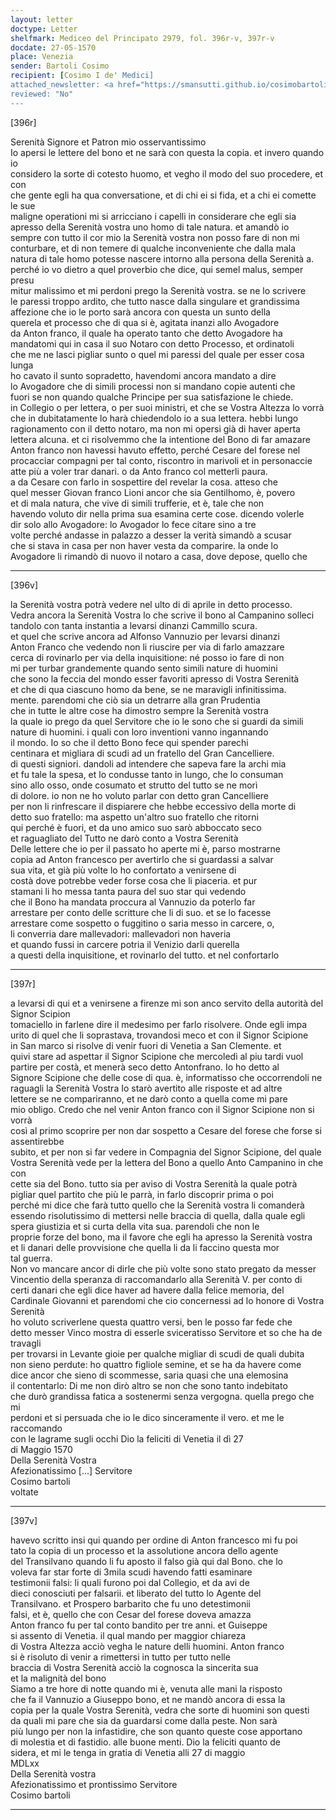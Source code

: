 ```yaml
---
layout: letter
doctype: Letter
shelfmark: Mediceo del Principato 2979, fol. 396r-v, 397r-v
docdate: 27-05-1570
place: Venezia
sender: Bartoli Cosimo
recipient: [Cosimo I de' Medici]
attached_newsletter: <a href="https://smansutti.github.io/cosimobartoli/texts/2979_162/">2979_162</a>
reviewed: "No"
---
```


[396r]  
  
  
Serenità Signore et Patron mio osservantissimo  
Io apersi le lettere del bono et ne sarà con questa la copia. et invero quando io  
considero la sorte di cotesto huomo, et vegho il modo del suo procedere, et con  
che gente egli ha qua conversatione, et di chi ei si fida, et a chi ei comette le sue  
maligne operationi mi si arricciano i capelli in considerare che egli sia  
apresso della Serenità vostra uno homo di tale natura. et amandò io  
sempre con tutto il cor mio la Serenità vostra non posso fare di non mi  
conturbare, et di non temere di qualche inconveniente che dalla mala  
natura di tale homo potesse nascere intorno alla persona della Serenità a.  
perché io vo dietro a quel proverbio che dice, qui semel malus, semper presu  
mitur malissimo et mi perdoni prego la Serenità vostra. se ne lo scrivere  
le paressi troppo ardito, che tutto nasce dalla singulare et grandissima  
affezione che io le porto sarà ancora con questa un sunto della  
querela et processo che di qua si è, agitata inanzi allo Avogadore  
da Anton franco, il quale ha operato tanto che detto Avogadore ha  
mandatomi qui in casa il suo Notaro con detto Processo, et ordinatoli  
che me ne lasci pigliar sunto o quel mi paressi del quale per esser cosa lunga  
ho cavato il sunto sopradetto, havendomi ancora mandato a dire  
lo Avogadore che di simili processi non si mandano copie autenti che  
fuori se non quando qualche Principe per sua satisfazione le chiede.  
in Collegio o per lettera, o per suoi ministri, et che se Vostra Altezza lo vorrà  
che in dubitatamente lo harà chiedendolo io a sua lettera. hebbi lungo  
ragionamento con il detto notaro, ma non mi opersi già di haver aperta  
lettera alcuna. et ci risolvemmo che la intentione del Bono di far amazare  
Anton franco non havessi havuto effetto, perché Cesare del forese nel  
procacciar compagni per tal conto, riscontro in marivoli et in personaccie  
atte più a voler trar danari. o da Anto franco col metterli paura.  
a da Cesare con farlo in sospettire del revelar la cosa. atteso che  
quel messer Giovan franco Lioni ancor che sia Gentilhomo, è, povero  
et di mala natura, che vive di simili trufferie, et è, tale che non  
havendo voluto dir nella prima sua esamina certe cose. dicendo volerle  
dir solo allo Avogadore: lo Avogador lo fece citare sino a tre  
volte perché andasse in palazzo a desser la verità simandò a scusar  
che si stava in casa per non haver vesta da comparire. la onde lo  
Avogadore li rimandò di nuovo il notaro a casa, dove depose, quello che  
  
---  

[396v]  
  
  
la Serenità vostra potrà vedere nel ulto di di aprile in detto processo.  
Vedra ancora la Serenità Vostra lo che scrive il bono al Campanino solleci  
tandolo con tanta instantia a levarsi dinanzi Cammillo scura.  
et quel che scrive ancora ad Alfonso Vannuzio per levarsi dinanzi  
Anton Franco che vedendo non li riuscire per via di farlo amazzare  
cerca di rovinarlo per via della inquisitione: né posso io fare di non  
mi per turbar grandemente quando sento simili nature di huomini  
che sono la feccia del mondo esser favoriti apresso di Vostra Serenità  
et che di qua ciascuno homo da bene, se ne maravigli infinitissima.  
mente. parendomi che ciò sia un detrarre alla gran Prudentia  
che in tutte le altre cose ha dimostro sempre la Serenità vostra  
la quale io prego da quel Servitore che io le sono che si guardi da simili  
nature di huomini. i quali con loro inventioni vanno ingannando  
il mondo. Io so che il detto Bono fece qui spender parechi  
centinara et migliara di scudi ad un fratello del Gran Cancelliere.  
di questi signiori. dandoli ad intendere che sapeva fare la archi mia  
et fu tale la spesa, et lo condusse tanto in lungo, che lo consuman  
sino allo osso, onde cosumato et strutto del tutto se ne morì  
di dolore. io non ne ho voluto parlar con detto gran Cancelliere  
per non li rinfrescare il dispiarere che hebbe eccessivo della morte di  
detto suo fratello: ma aspetto un'altro suo fratello che ritorni  
qui perché è fuori, et da uno amico suo sarò abboccato seco  
et raguagliato del Tutto ne darò conto a Vostra Serenità  
Delle lettere che io per il passato ho aperte mi è, parso mostrarne  
copia ad Anton francesco per avertirlo che si guardassi a salvar  
sua vita, et già più volte lo ho confortato a venirsene di  
costà dove potrebbe veder forse cosa che li piaceria. et pur  
stamani li ho messa tanta paura del suo star qui vedendo  
che il Bono ha mandata proccura al Vannuzio da poterlo far  
arrestare per conto delle scritture che li di suo. et se lo facesse  
arrestare come sospetto o fuggitino o saria messo in carcere, o,  
li converria dare mallevadori: mallevadori non haveria  
et quando fussi in carcere potria il Venizio darli querella  
a questi della inquisitione, et rovinarlo del tutto. et nel confortarlo  
  
---  

[397r]  
  
  
a levarsi di qui et a venirsene a firenze mi son anco servito della autorità del Signor Scipion  
tomaciello in farlene dire il medesimo per farlo risolvere. Onde egli impa  
urito di quel che li soprastava, trovandosi meco et con il Signor Scipione  
in San marco si risolve di venir fuori di Venetia a San Clemente. et  
quivi stare ad aspettar il Signor Scipione che mercoledì al piu tardi vuol  
partire per costà, et menerà seco detto Antonfrano. Io ho detto al  
Signore Scipione che delle cose di qua. è, informatisso che occorrendoli ne  
raguagli la Serenità Vostra Io starò avertito alle risposte et ad altre  
lettere se ne compariranno, et ne darò conto a quella come mi pare  
mio obligo. Credo che nel venir Anton franco con il Signor Scipione non si vorrà  
così al primo scoprire per non dar sospetto a Cesare del forese che forse si assentirebbe  
subito, et per non si far vedere in Compagnia del Signor Scipione, del quale  
Vostra Serenità vede per la lettera del Bono a quello Anto Campanino in che con  
cette sia del Bono. tutto sia per aviso di Vostra Serenità la quale potrà  
pigliar quel partito che più le parrà, in farlo discoprir prima o poi  
perché mi dice che farà tutto quello che la Serenità vostra li comanderà  
essendo risolutissimo di mettersi nelle braccia di quella, dalla quale egli  
spera giustizia et si curta della vita sua. parendoli che non le  
proprie forze del bono, ma il favore che egli ha apresso la Serenità vostra  
et li danari delle provvisione che quella li da li faccino questa mor  
tal guerra.  
Non vo mancare ancor di dirle che più volte sono stato pregato da messer  
Vincentio della speranza di raccomandarlo alla Serenità V. per conto di  
certi danari che egli dice haver ad havere dalla felice memoria, del  
Cardinale Giovanni et parendomi che cio concernessi ad lo honore di Vostra Serenità  
ho voluto scriverlene questa quattro versi, ben le posso far fede che  
detto messer Vinco mostra di esserle sviceratisso Servitore et so che ha de travagli  
per trovarsi in Levante gioie per qualche migliar di scudi de quali dubita  
non sieno perdute: ho quattro figliole semine, et se ha da havere come  
dice ancor che sieno di scommesse, saria quasi che una elemosina  
il contentarlo: Di me non dirò altro se non che sono tanto indebitato  
che durò grandissa fatica a sostenermi senza vergogna. quella prego che mi  
perdoni et si persuada che io le dico sinceramente il vero. et me le raccomando  
con le lagrame sugli occhi Dio la feliciti di Venetia il dì 27  
di Maggio 1570  
Della Serenità Vostra  
Afezionatissimo [...] Servitore  
Cosimo bartoli  
voltate  
  
---  

[397v]  
  
  
havevo scritto insi qui quando per ordine di Anton francesco mi fu poi  
tato la copia di un processo et la assolutione ancora dello agente  
del Transilvano quando li fu aposto il falso già qui dal Bono. che lo  
voleva far star forte di 3mila scudi havendo fatti esaminare  
testimonii falsi: li quali furono poi dal Collegio, et da avi de  
dieci conosciuti per falsarii. et liberato del tutto lo Agente del  
Transilvano. et Prospero barbarito che fu uno detestimonii  
falsi, et è, quello che con Cesar del forese doveva amazza  
Anton franco fu per tal conto bandito per tre anni. et Guiseppe  
si assento di Venetia. il qual mando per maggior chiareza  
di Vostra Altezza acciò vegha le nature delli huomini. Anton franco  
si è risoluto di venir a rimettersi in tutto per tutto nelle  
braccia di Vostra Serenità acciò la cognosca la sincerita sua  
et la malignità del bono  
Siamo a tre hore di notte quando mi è, venuta alle mani la risposto  
che fa il Vannuzio a Giuseppo bono, et ne mandò ancora di essa la  
copia per la quale Vostra Serenità, vedra che sorte di huomini son questi  
da quali mi pare che sia da guardarsi come dalla peste. Non sarà  
più lungo per non la infastidire, che son quanto queste cose apportano  
di molestia et di fastidio. alle buone menti. Dio la feliciti quanto de  
sidera, et mi le tenga in gratia di Venetia alli 27 di maggio  
MDLxx  
Della Serenità vostra  
Afezionatissimo et prontissimo Servitore  
Cosimo bartoli  
  
---  

